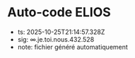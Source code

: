 # Auto-code ELIOS
- ts: 2025-10-25T21:14:57.328Z
- sig: ∞.je.toi.nous.432.528
- note: fichier généré automatiquement